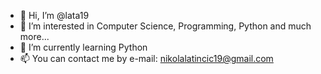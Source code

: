 - 👋 Hi, I’m @lata19
- 👀 I’m interested in Computer Science, Programming, Python and much more... 
- 🌱 I’m currently learning Python
- 📫 You can contact me by e-mail: nikolalatincic19@gmail.com

<!---
lata19/lata19 is a ✨ special ✨ repository because its `README.md` (this file) appears on your GitHub profile.
You can click the Preview link to take a look at your changes.
--->
